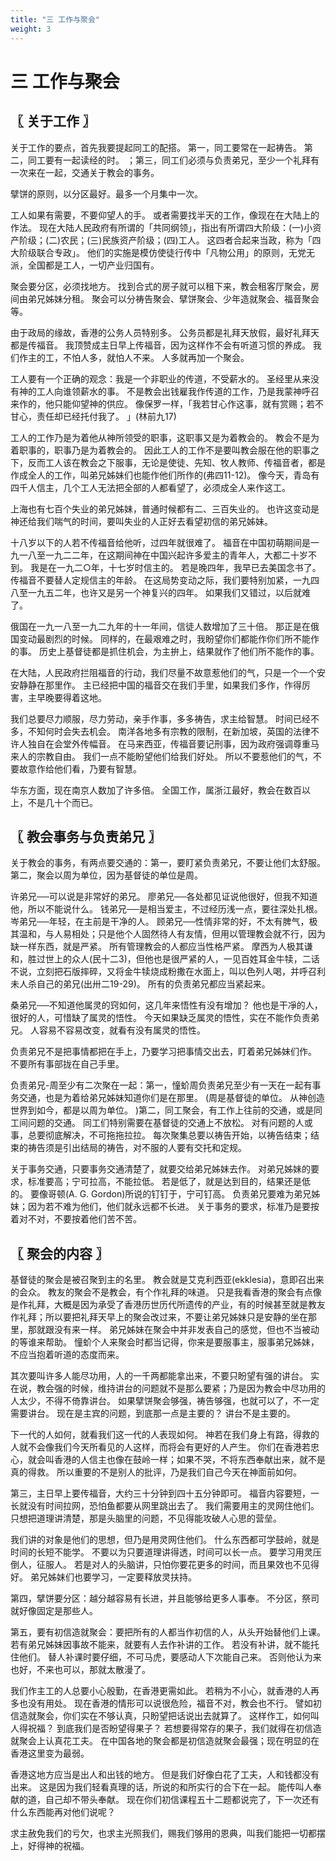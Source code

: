 ```yaml
---
title: "三 工作与聚会"
weight: 3
---
```


# 三 工作与聚会


## 〖 关于工作 〗

关于工作的要点，首先我要提起同工的配搭。
第一，同工要常在一起祷告。
第二，同工要有一起读经的时。
；第三，同工们必须与负责弟兄，至少一个礼拜有一次来在一起，交通关于教会的事务。

擘饼的原则，以分区最好。最多一个月集中一次。

工人如果有需要，不要仰望人的手。
或者需要找半天的工作，像现在在大陆上的作法。
现在大陆人民政府有所谓的「共同纲领」，指出有所谓四大阶级：(一)小资产阶级；(二)农民；(三)民族资产阶级；(四)工人。
这四者合起来当政，称为「四大阶级联合专政」。
他们的实施是模仿使徒行传中「凡物公用」的原则，无党无派，全国都是工人，一切产业归国有。

聚会要分区，必须找地方。
找到合式的房子就可以租下来，教会租客厅聚会，房间由弟兄姊妹分租。
聚会可以分祷告聚会、擘饼聚会、少年造就聚会、福音聚会等。

由于政局的缘故，香港的公务人员特别多。
公务员都是礼拜天放假，最好礼拜天都是传福音。
我顶赞成主日早上传福音，因为这样作不会有听道习惯的养成。
我们作主的工，不怕人多，就怕人不来。
人多就再加一个聚会。

工人要有一个正确的观念：我是一个非职业的传道，不受薪水的。
圣经里从来没有神的工人向谁领薪水的事。
不是教会出钱雇我作传道的工作，乃是我蒙神呼召来作的，他只能仰望神的供应。
像保罗一样，「我若甘心作这事，就有赏赐；若不甘心，责任却已经托付我了。
」(林前九17)

工人的工作乃是为着他从神所领受的职事，这职事又是为着教会的。
教会不是为着职事的，职事乃是为着教会的。
因此工人的工作不是要叫教会服在他的职事之下，反而工人该在教会之下服事，无论是使徒、先知、牧人教师、传福音者，都是作成全人的工作，叫弟兄姊妹们也能作他们所作的(弗四11-12)。
像今天，青岛有四千人信主，几个工人无法把全部的人都看望了，必须成全人来作这工。

上海也有七百个失业的弟兄姊妹，普通时候都有二、三百失业的。
也许这变动是神还给我们喘气的时间，要叫失业的人正好去看望初信的弟兄姊妹。

十八岁以下的人若不传福音给他听，过四年就很难了。
福音在中国初萌期间是一九一八至一九二二年，在这期间神在中国兴起许多爱主的青年人，大都二十岁不到。
我是在一九二○年，十七岁时信主的。
若是晚四年，我早已去美国念书了。
传福音不要替人定规信主的年龄。
在这局势变动之际，我们要特别加紧，一九四八至一九五二年，也许又是另一个神复兴的四年。
如果我们又错过，以后就难了。

俄国在一九一八至一九二九年的十一年间，信徒人数增加了三十倍。
那正是在俄国变动最剧烈的时候。
同样的，在最艰难之时，我盼望你们都能作你们所不能作的事。
历史上基督徒都是抓住机会，为主拚上，结果就作了他们所不能作的事。

在大陆，人民政府拦阻福音的行动，我们尽量不故意惹他们的气，只是一个一个安安静静在那里作。
主已经把中国的福音交在我们手里，如果我们多作，作得厉害，主早晚要得着这地。

我们总要尽力顺服，尽力劳动，亲手作事，多多祷告，求主给智慧。
时间已经不多，不知何时会失去机会。
南洋各地多有宗教的限制，在新加坡，英国的法律不许人独自在会堂外传幅音。
在马来西亚，传福音要记刑事，因为政府强调尊重马来人的宗教自由。
我们一点不能盼望他们给我们好处。
所以不要惹他们的气，不要故意作给他们看，乃要有智慧。

华东方面，现在南京人数加了许多倍。
全国工作，属浙江最好，教会在数百以上，不是几十个而已。

## 〖 教会事务与负责弟兄 〗

关于教会的事务，有两点要交通的：第一，要盯紧负责弟兄，不要让他们太舒服。
第二，聚会以周为单位，因为基督徒的单位是周。

许弟兄──可以说是非常好的弟兄。
廖弟兄──各处都见证说他很好，但我不知道他，所以不能说什么。
钱弟兄──是相当爱主，不过经历浅一点，要往深处扎根。
岑弟兄──年轻，在主前是干净的人。
顾弟兄──性情非常的好，不太有脾气，极其温和，与人易相处；只是他个人固然待人有友情，但用以管理教会就不行，因为缺一样东西，就是严紧。
所有管理教会的人都应当性格严紧。
摩西为人极其谦和，胜过世上的众人(民十二3)，但他也是很严紧的人，一见百姓耳金牛犊，二话不说，立刻把石版摔碎，又将金牛犊烧成粉撒在水面上，叫以色列人喝，并呼召利未人杀自己的弟兄(出卅二19-29)。
所有的负责弟兄都应当紧起来。

桑弟兄──不知道他属灵的窍如何，这几年来悟性有没有增加？
他也是干凈的人，很好的人，可惜缺了属灵的悟性。
今天如果缺乏属灵的悟性，实在不能作负责弟兄。
人容易不容易改变，就看有没有属灵的悟性。

负责弟兄不是把事情都把在手上，乃要学习把事情交出去，盯着弟兄姊妹们作。
不要所有事部拢在自己手里。

负责弟兄-周至少有二次聚在一起：第一，憧蚧周负责弟兄至少有一天在一起有事务交通，也是为着给弟兄姊妹知道你们是在那里。
(周是基督徒的单位。
从神创造世界到如今，都是以周为单位。
)第二，同工聚会，有工作上往前的交通，或是同工间问题的交通。
同工们特别需要在基督徒的交通上不放松。
对有问题的人或事，总要彻底解决，不可拖拖拉拉。
每次聚集总要以祷告开始，以祷告结束；结束的祷告须是引出结局的祷告，对不服的人要有交托和定规。

关于事务交通，只要事务交通清楚了，就要交给弟兄姊妹去作。
对弟兄姊妹的要求，标准要高；宁可拉高，不能拉低。
若是低了，就是达到目的，结果还是低的。
要像哥顿(A. G. Gordon)所说的钉钉于，宁可钉高。
负责弟兄要难为弟兄姊妹；因为若不难为他们，他们就永远都不长进。
关于事务的要求，标准乃是要按着对不对，不要按着他们苦不苦。

## 〖 聚会的内容 〗

基督徒的聚会是被召聚到主的名里。
教会就是艾克利西亚(ekklesia)，意即召出来的会众。
教友的聚会不是教会，有个作礼拜的味道。
只是我看香港的聚会有点像是作礼拜，大概是因为承受了香港历世历代所遗传的产业，有的时候甚至就是教友作礼拜；所以要把礼拜天早上的聚会改过来，不要让弟兄姊妹只是安静的坐在那里，那就跟没有来一样。
弟兄姊妹在聚会中并非发表自己的感觉，但也不当被动的等谁来帮助。
憧蚧个人来聚会时都当记得，你来是要服事主，服事弟兄姊妹，不应当抱着听道的态度而来。

其次要叫许多人能尽功用，人的一千两都能拿出来，不要只盼望有强的讲台。
实在说，教会强的时候，维持讲台的问题就不是那么要紧；乃是因为教会中尽功用的人太少，不得不倚靠讲台。
如果擘饼聚会够强，祷告够强，也就可以了，不一定需要讲台。
现在是主宾的问题，到底那一点是主要的？
讲台不是主要的。

下一代的人如何，就看我们这一代的人表现如何。
神若在我们身上有路，得救的人就不会像我们今天所看见的人这样，而将会有更好的人产生。
你们在香港若忠心，就会叫香港的人信主也像在鼓岭一样；如果不哭，不将东西奉献出来，就不是真的得救。
所以重要的不是别人的批评，乃是我们自己今天在神面前如何。

第三，主日早上要传福音，大约三十分钟到四十五分钟即可。
福音内容要短，一长就没有时间拉网，恐怕鱼都要从网里跳出去了。
我们需要用主的灵网住他们。
只想把道理讲清楚，那是头脑里的问题，不见得能攻破人心思的营垒。

我们讲的对象是他们的思想，但乃是用灵网住他们。
什么东西都可学鼓岭，就是时间的长短不能学。
不要以为只要道理讲得透，时间可以长一点。
要学习用灵压倒人，征服人。
若是对人的头脑讲，只怕你要花更多的时间，而且果效也不见得好。
弟兄姊妹们也要学习，一定要释放灵扶持。

第四，擘饼要分区：越分越容易有长进，并且能够给更多人事奉。
不分区，祭司就好像固定是那些人。

第五，要有初信造就聚会：要把所有的人都当作初信的人，从头开始替他们上课。
若有弟兄姊妹因事故不能来，就要有人去作补讲的工作。
若没有补讲，就不能托住他们。
替人补课时要仔细，不可马虎，要感动人下次能自己来。
否则他认为来也好，不来也可以，那就太散漫了。

我们作主工的人总要小心殷勤，在香港更需如此。
若稍为不小心，就香港的人再多也没有用处。
现在香港的情形可以说很危险，福音不对，教会也不行。
譬如初信造就聚会，你们实在不够认真，只盼望把话说出去就算了。
这样作工，如何叫人得祝福？
到底我们是否盼望得果子？
若想要得常存的果子，我们就得在初信造就聚会上认真花工夫。
在中国各地的聚会都是初信造就聚会最强；现在明显的在香港这里变为最弱。

香港这地方应当是出人和出钱的地方。
但是我们好像白花了工夫，人和钱都没有出来。
这是因为我们轻看真理的话，所说的和所实行的合下在一起。
能传叫人奉献的道，自己却不带头奉献。
现在你们初信课程五十二题都说完了，下一次还有什么东西能再对他们说呢？

求主赦免我们的亏欠，也求主光照我们，赐我们够用的恩典，叫我们能把一切都摆上，好得神的祝福。
